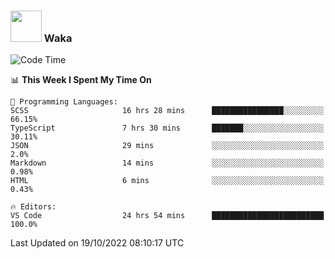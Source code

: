 ### <img src="https://media.giphy.com/media/VgCDAzcKvsR6OM0uWg/giphy.gif" width="50"> Waka

  <!--START_SECTION:waka-->
![Code Time](http://img.shields.io/badge/Code%20Time-957%20hrs%2017%20mins-blue)

📊 **This Week I Spent My Time On** 

```text
💬 Programming Languages: 
SCSS                     16 hrs 28 mins      ████████████████░░░░░░░░░   66.15% 
TypeScript               7 hrs 30 mins       ███████░░░░░░░░░░░░░░░░░░   30.11% 
JSON                     29 mins             ░░░░░░░░░░░░░░░░░░░░░░░░░   2.0% 
Markdown                 14 mins             ░░░░░░░░░░░░░░░░░░░░░░░░░   0.98% 
HTML                     6 mins              ░░░░░░░░░░░░░░░░░░░░░░░░░   0.43%

🔥 Editors: 
VS Code                  24 hrs 54 mins      █████████████████████████   100.0%

```


 Last Updated on 19/10/2022 08:10:17 UTC
<!--END_SECTION:waka-->
